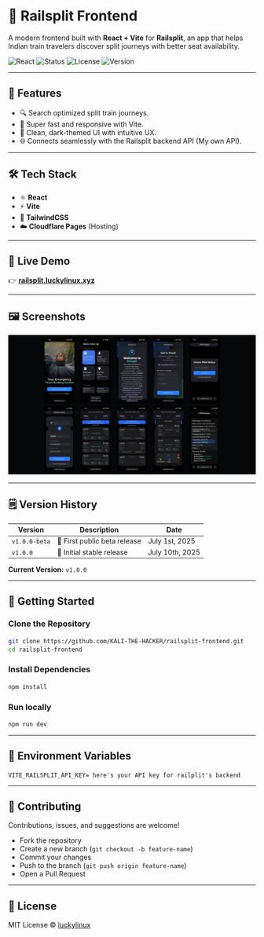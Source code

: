 # 🚂 Railsplit Frontend

A modern frontend built with **React + Vite** for **Railsplit**, an app that helps Indian train travelers discover split journeys with better seat availability.

![React](https://img.shields.io/badge/Built%20With-React%20%26%20Vite-blue?style=for-the-badge)
![Status](https://img.shields.io/badge/Status-Stable-release-yellow?style=for-the-badge)
![License](https://img.shields.io/badge/License-MIT-blue?style=for-the-badge)
![Version](https://img.shields.io/badge/Version-v1.0.0-orange?style=for-the-badge)

---

## 🎯 Features

- 🔍 Search optimized split train journeys.
- 🚀 Super fast and responsive with Vite.
- 🎨 Clean, dark-themed UI with intuitive UX.
- 🌐 Connects seamlessly with the Railsplit backend API (My own API).

---

## 🛠️ Tech Stack

- ⚛️ **React**
- ⚡ **Vite**
- 🎨 **TailwindCSS**
- ☁️ **Cloudflare Pages** (Hosting)

---

## 🚀 Live Demo

👉 **[railsplit.luckylinux.xyz](https://railsplit.luckylinux.xyz)**

---

## 🖼️ Screenshots
![Screenshots](assets/Railsplit-app-screenshots.jpg)

---

## 🗒️ Version History

| Version            | Description                       |       Date       |
|--------------------|-----------------------------------|------------------|
|   `v1.0.0-beta`    | 🚀 First public beta release      |  July 1st, 2025  |
|     `v1.0.0`       | 🎉 Initial stable release         |  July 10th, 2025 |

**Current Version:** `v1.0.0`

---

## 🚀 Getting Started

### Clone the Repository
```bash
git clone https://github.com/KALI-THE-HACKER/railsplit-frontend.git
cd railsplit-frontend
```

### Install Dependencies
```bash
npm install
```

### Run locally
```bash
npm run dev
```

---

## 🔑 Environment Variables
```env
VITE_RAILSPLIT_API_KEY= here's your API key for railplit's backend
```

---

## 🤝 Contributing

Contributions, issues, and suggestions are welcome!

- Fork the repository
- Create a new branch (`git checkout -b feature-name`)
- Commit your changes
- Push to the branch (`git push origin feature-name`)
- Open a Pull Request

---

## 📜 License

MIT License © [luckylinux](https://github.com/KALI-THE-HACKER)